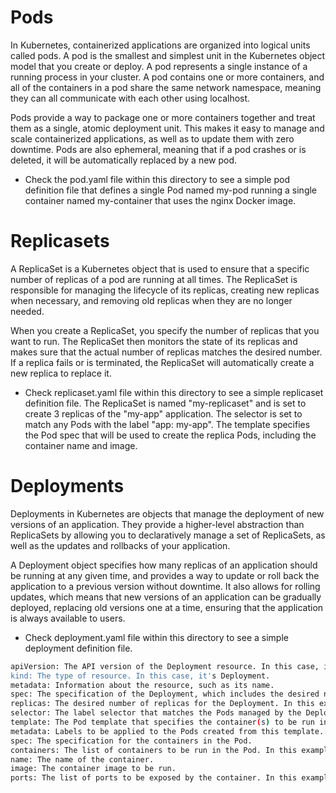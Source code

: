 # Pods

In Kubernetes, containerized applications are organized into logical units called pods. A pod is the smallest and simplest unit in the Kubernetes object model that you create or deploy.
A pod represents a single instance of a running process in your cluster. A pod contains one or more containers, and all of the containers in a pod share the same network namespace, meaning they can all communicate with each other using localhost.

Pods provide a way to package one or more containers together and treat them as a single, atomic deployment unit. This makes it easy to manage and scale containerized applications, as well as to update them with zero downtime. Pods are also ephemeral, meaning that if a pod crashes or is deleted, it will be automatically replaced by a new pod.

* Check the pod.yaml file within this directory to see a simple pod definition file that defines a single Pod named my-pod running a single container named my-container that uses the nginx Docker image. 

# Replicasets

A ReplicaSet is a Kubernetes object that is used to ensure that a specific number of replicas of a pod are running at all times. The ReplicaSet is responsible for managing the lifecycle of its replicas, creating new replicas when necessary, and removing old replicas when they are no longer needed.

When you create a ReplicaSet, you specify the number of replicas that you want to run. The ReplicaSet then monitors the state of its replicas and makes sure that the actual number of replicas matches the desired number. If a replica fails or is terminated, the ReplicaSet will automatically create a new replica to replace it.

* Check replicaset.yaml file within this directory to see a simple replicaset definition file. The ReplicaSet is named "my-replicaset" and is set to create 3 replicas of the "my-app" application. The selector is set to match any Pods with the label "app: my-app". The template specifies the Pod spec that will be used to create the replica Pods, including the container name and image. 

# Deployments

Deployments in Kubernetes are objects that manage the deployment of new versions of an application. They provide a higher-level abstraction than ReplicaSets by allowing you to declaratively manage a set of ReplicaSets, as well as the updates and rollbacks of your application.

A Deployment object specifies how many replicas of an application should be running at any given time, and provides a way to update or roll back the application to a previous version without downtime. It also allows for rolling updates, which means that new versions of an application can be gradually deployed, replacing old versions one at a time, ensuring that the application is always available to users.

* Check deployment.yaml file within this directory to see a simple deployment definition file.
```bash
apiVersion: The API version of the Deployment resource. In this case, it's apps/v1.
kind: The type of resource. In this case, it's Deployment.
metadata: Information about the resource, such as its name.
spec: The specification of the Deployment, which includes the desired number of replicas, the selector for the Pods managed by the Deployment, and the Pod template that specifies the container(s) to be run in each replica.
replicas: The desired number of replicas for the Deployment. In this example, we have specified 3 replicas.
selector: The label selector that matches the Pods managed by the Deployment. In this example, we have used the app: my-app label selector.
template: The Pod template that specifies the container(s) to be run in each replica.
metadata: Labels to be applied to the Pods created from this template.
spec: The specification for the containers in the Pod.
containers: The list of containers to be run in the Pod. In this example, we have specified only one container.
name: The name of the container.
image: The container image to be run.
ports: The list of ports to be exposed by the container. In this example, we have exposed port 80.
```